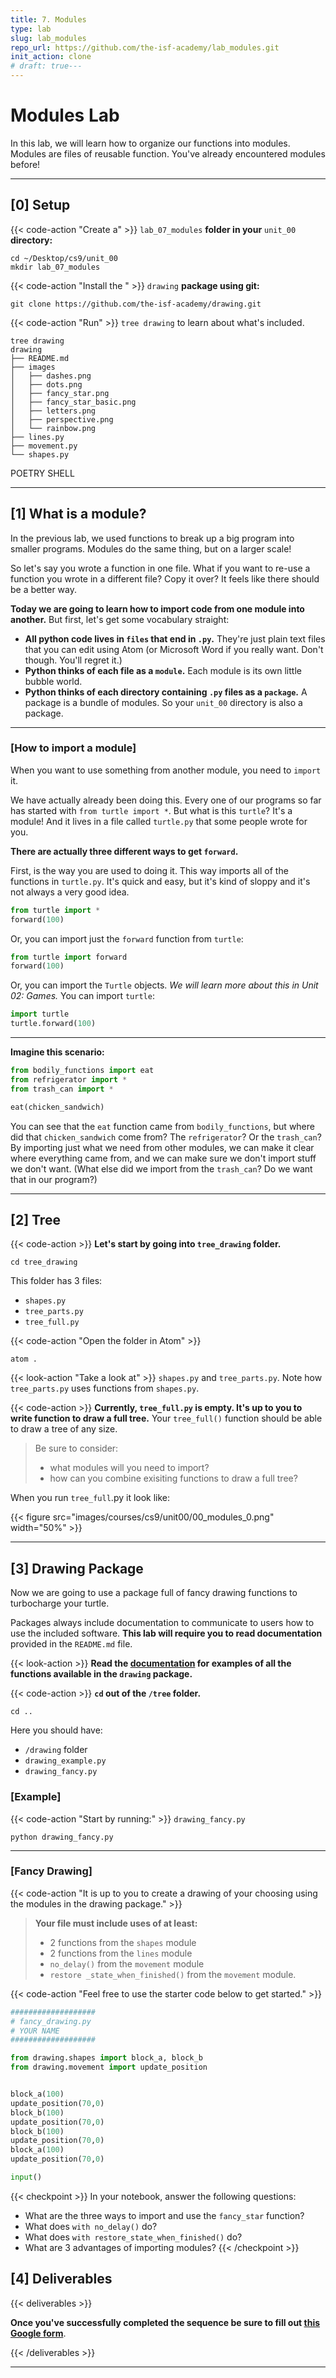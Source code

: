 ```yaml
---
title: 7. Modules
type: lab
slug: lab_modules
repo_url: https://github.com/the-isf-academy/lab_modules.git
init_action: clone
# draft: true---
---
```


# Modules Lab

In this lab, we will learn how to organize our functions into modules. Modules are files of reusable function. You've already encountered modules before!

---

## [0] Setup

{{< code-action "Create a" >}} `lab_07_modules` **folder in your** `unit_00` **directory:**

```shell
cd ~/Desktop/cs9/unit_00
mkdir lab_07_modules
```

{{< code-action "Install the " >}} `drawing` **package using git:**
```shell
git clone https://github.com/the-isf-academy/drawing.git
```

{{< code-action "Run" >}} `tree drawing` to learn about what's included.

```shell
tree drawing
drawing
├── README.md
├── images
│   ├── dashes.png
│   ├── dots.png
│   ├── fancy_star.png
│   ├── fancy_star_basic.png
│   ├── letters.png
│   ├── perspective.png
│   └── rainbow.png
├── lines.py
├── movement.py
└── shapes.py
```

POETRY SHELL

---

## [1] What is a module?
In the previous lab, we used functions to break up a big program into smaller programs. Modules do the same thing, but on a larger scale!

So let's say you wrote a function in one file. What if you want to re-use a function you wrote in a different file? Copy it over?  It feels like there should be a better way. 

**Today we are going to learn how to import code from one module into another.** But first, let's get some vocabulary straight:

- **All python code lives in `files` that end in `.py`.** They're just plain text files that you can edit using Atom (or Microsoft Word if you really want. Don't though. You'll regret it.)
- **Python thinks of each file as a `module`.** Each module is its own little bubble world.
- **Python thinks of each directory containing `.py` files as a `package`.** A package is a bundle of modules. So your `unit_00` directory is also a package.

---

### [How to import a module]
When you want to use something from another module, you need to `import` it. 

We have actually already been doing this. Every one of our programs so far has started with `from turtle import *`. But what is this `turtle`? It's a module! And it lives in a file called `turtle.py` that some people wrote for you.


**There are actually three different ways to get `forward`.** 

First, is the way you are used to doing it. This way imports all of the functions in `turtle.py`. It's quick and easy, but it's kind of sloppy and it's not always a very good idea. 

```python
from turtle import *
forward(100)
```

Or, you can import just the `forward` function from `turtle`:

```python
from turtle import forward
forward(100)
```

Or, you can import the `Turtle` objects. *We will learn more about this in Unit 02: Games.*
You can import `turtle`:
```python
import turtle
turtle.forward(100)
```

---

**Imagine this scenario:**

```python
from bodily_functions import eat
from refrigerator import *
from trash_can import *

eat(chicken_sandwich)
```

You can see that the `eat` function came from `bodily_functions`, but where did that `chicken_sandwich` come from? The `refrigerator`? Or the `trash_can`? By importing just what we need from other modules, we can make it clear where everything came from, and we can make sure we don't import stuff we don't want. (What else did we import from the `trash_can`? Do we want that in our program?)

---

## [2] Tree

{{< code-action >}} **Let's start by going into `tree_drawing` folder.**
```shell
cd tree_drawing
```

This folder has 3 files:
- `shapes.py`
- `tree_parts.py`
- `tree_full.py` 


{{< code-action "Open the folder in Atom" >}} 
```shell
atom .
```

{{< look-action "Take a look at" >}} `shapes.py` and `tree_parts.py`. Note how `tree_parts.py` uses functions from `shapes.py`. 


{{< code-action >}} **Currently, `tree_full.py` is empty. It's up to you to write function to draw a full tree.** Your `tree_full()` function should be able to draw a tree of any size.

> Be sure to consider:
> - what modules will you need to import? 
> - how can you combine exisiting functions to draw a full tree?

When you run `tree_full`.py it look like:

{{< figure src="images/courses/cs9/unit00/00_modules_0.png" width="50%" >}}


---


## [3] Drawing Package

Now we are going to use a package full of fancy drawing functions to turbocharge your turtle. 

Packages always include documentation to communicate to users how to use the included software. 
**This lab will require you to read documentation** provided in the `README.md` file. 

{{< look-action >}} **Read the [documentation](https://github.com/the-isf-academy/drawing) for examples of all the functions available in the `drawing` package.**


{{< code-action >}} **`cd` out of the `/tree` folder.**
```shell
cd ..
```

Here you should have:
- `/drawing` folder
- `drawing_example.py`
- `drawing_fancy.py`


### [Example]

{{< code-action "Start by running:" >}} `drawing_fancy.py`
```shell
python drawing_fancy.py
```

---


### [Fancy Drawing]


{{< code-action "It is up to you to create a drawing of your choosing using the modules in the drawing package." >}} 

> **Your file must include uses of at least:**
> - 2 functions from the `shapes` module
> - 2 functions from the `lines` module
> - `no_delay()` from the `movement` module
> - `restore _state_when_finished()` from the `movement` module.





{{< code-action "Feel free to use the starter code below to get started." >}}
```python
###################
# fancy_drawing.py
# YOUR NAME
###################

from drawing.shapes import block_a, block_b
from drawing.movement import update_position


block_a(100)
update_position(70,0)
block_b(100)
update_position(70,0)
block_b(100)
update_position(70,0)
block_a(100)
update_position(70,0)

input()
```

{{< checkpoint >}}
In your notebook, answer the following questions:
- What are the three ways to import and use the `fancy_star` function?
- What does `with no_delay()` do?
- What does `with restore_state_when_finished()` do?
- What are 3 advantages of importing modules?
{{< /checkpoint >}}

## [4] Deliverables

{{< deliverables  >}}

**Once you've successfully completed the sequence be sure to fill out [this Google form](https://docs.google.com/forms/d/e/1FAIpQLSdghFADPT-K94LCT6QS9V_L626bYfoJXDUvYiPIGLeHrUopkA/viewform?usp=sf_link)**.


{{< /deliverables >}}





---

<!-- ARCHIVE

## [2] Finding modules
There are three places you can import modules from:

- Some modules, like `turtle`, come pre-installed with python. When you import them, python knows where to find them.
- Some modules were published online by other software developers. If you install them, you can use them too.
  Like the built-in modules, python knows where to find these when you import them.
- Finally, any modules that are in the same directory as your python file can be imported.


Now let's try importing some of the code you wrote in previous lessons. 

{{< code-action "Install" >}} `tree` to see what we're dealing with.
> **Don't forget to exit the Python shell by pressing `control+d` before entering this command! Check to make sure you see the command line prompt!**

```shell
brew install tree
```

Now, let's have a look at all your work in this class so far. We're going to show a tree of `.`, which means "here" (whatever directory you're currently in).

```shell
tree .
.
├── lab_00_terminal_adventure
│   ├── adventure
│   │   ├── seafloor
│   │   │   ├── coral_reef
│   │   │   │   ├── chest.py
│   │   │   │   └── reef.txt
│   │   │   ├── seafloor.txt
│   │   │   └── sunken_ship
│   │   │       ├── galley
│   │   │       │   └── ghost.py
│   │   │       ├── ship.txt
│   │   │       └── stateroom
│   │   │           └── desk.py
│   │   └── sinking.txt
│   └── returnToShip.py
├── lab_02.py
├── lab_02_drawing.py
├── lab_02_extension.py
├── lab_03_loops
│   ├── fibonacci_sequence.py
│   ├── geometric_sequence.py
│   └── loops_intro.py
├── lab_04_conditionals
│   ├── conditionals_modulo.py
│   └── conditionals_user_input.py
├── lab_05_while_loops
│   └── hailstone_sequence.py
└── lab_06_functions
    ├── grid.py
    └── ice_cream.py

```

From the `unit_00` folder, we can import any of these `.py` files as modules. 

If they're in the same directory (like `lab_02_drawing.py`), we can just write `import lab_02_drawing`. 

{{< code-action "Open the Python shell and try it:" >}} 

```shell
python3
>>> import lab_02_drawing
```

Fond memories. You should have seen your responsive drawing run again. This is because when you import a module, all the code in that module runs. 

What about subdirectories that contain `.py` files? Python thinks of these as packages. Remember that treasure chest from the {{< ref_lab "lab1_terminal" >}}? It's buried a few layers deep in packages, but we can get it.


{{< code-action "Trying getting the chest from the " >}} `lab_00_terminal_adventure`

```shell
>>> import lab_00_terminal_adventure.adventure.seafloor.coral_reef.chest
```

Usually we use packages to group together code that belongs together. -->